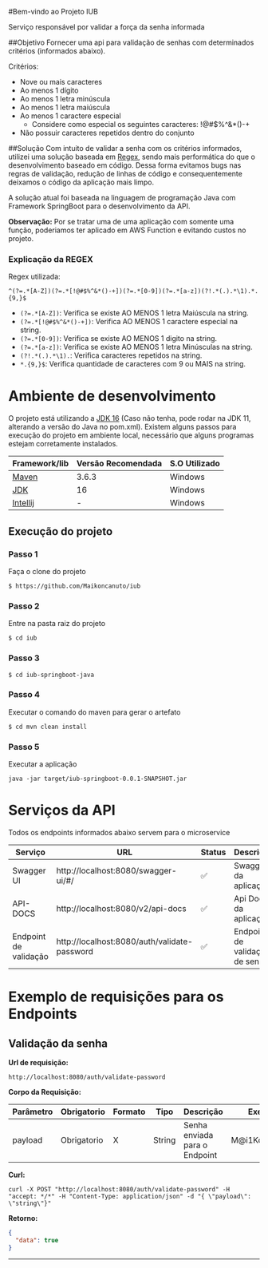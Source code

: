 #Bem-vindo ao Projeto IUB

Serviço responsável por validar a força da senha informada


##Objetivo
Fornecer uma api para validação de senhas com determinados critérios (informados abaixo). 

Critérios: 
- Nove ou mais caracteres
- Ao menos 1 dígito
- Ao menos 1 letra minúscula
- Ao menos 1 letra maiúscula
- Ao menos 1 caractere especial
    - Considere como especial os seguintes caracteres: !@#$%^&*()-+
- Não possuir caracteres repetidos dentro do conjunto

##Solução
Com intuito de validar a senha com os critérios informados, utilizei uma solução baseada em [Regex](https://pt.wikipedia.org/wiki/Express%C3%A3o_regular), sendo mais performática
do que o desenvolvimento baseado em código. Dessa forma evitamos bugs nas regras de validação, redução de linhas de código e
consequentemente deixamos o código da aplicação mais limpo.

A solução atual foi baseada na linguagem de programação Java com Framework SpringBoot para o desenvolvimento da API. 

**Observação:** Por se tratar uma de uma aplicação com somente uma função, poderiamos ter aplicado em AWS Function e evitando custos no projeto. 

### Explicação da REGEX

Regex utilizada: 
```regex
^(?=.*[A-Z])(?=.*[!@#$%^&*()-+])(?=.*[0-9])(?=.*[a-z])(?!.*(.).*\1).*.{9,}$
```

- ```(?=.*[A-Z])```: Verifica se existe AO MENOS 1 letra Maiúscula na string. 
- ```(?=.*[!@#$%^&*()-+])```: Verifica AO MENOS 1 caractere especial na string.
- ```(?=.*[0-9])```: Verifica se existe AO MENOS 1 digito na string.
- ```(?=.*[a-z])```: Verifica se existe AO MENOS 1 letra Minúsculas na string. 
- ```(?!.*(.).*\1).```: Verifica caracteres repetidos na string.
- ```*.{9,}$```: Verifica quantidade de caracteres com 9 ou MAIS na string.

# Ambiente de desenvolvimento

O projeto está utilizando a [JDK 16](https://www.oracle.com/java/technologies/javase-jdk16-downloads.html) (Caso não tenha, pode rodar na JDK 11, alterando a versão do Java no pom.xml). 
Existem alguns passos para execução do projeto em ambiente local, necessário que alguns programas estejam corretamente instalados.

Framework/lib | Versão Recomendada | S.O Utilizado
--- | --- | ---
[Maven](https://maven.apache.org/download.cgi) | 3.6.3 | Windows
[JDK](https://www.oracle.com/java/technologies/javase-jdk16-downloads.html) | 16 | Windows
[Intellij](https://www.jetbrains.com/pt-br/idea/)| - | Windows

## Execução do projeto

### Passo 1
Faça o clone do projeto
```shell script
$ https://github.com/Maikoncanuto/iub
```

### Passo 2
Entre na pasta raiz do projeto

```shell script
$ cd iub
```

### Passo 3

```shell script
$ cd iub-springboot-java
```

### Passo 4
Executar o comando do maven para gerar o artefato 

```shell script
$ cd mvn clean install
```

### Passo 5
Executar a aplicação 

```shell script
java -jar target/iub-springboot-0.0.1-SNAPSHOT.jar
```

# Serviços da API

Todos os endpoints informados abaixo servem para o microservice

Serviço | URL | Status | Descrição
--- | --- | --- | ---
Swagger UI | http://localhost:8080/swagger-ui/#/ | :white_check_mark: | Swagger da aplicação
API-DOCS | http://localhost:8080/v2/api-docs | :white_check_mark: | Api Docs da aplicação
Endpoint de validação | http://localhost:8080/auth/validate-password | :white_check_mark: | Endpoint de validação de senha

# Exemplo de requisições para os Endpoints

## Validação da senha
**Url de requisição:**
```
http://localhost:8080/auth/validate-password
```
**Corpo da Requisição:**

Parâmetro | Obrigatorio | Formato | Tipo | Descrição | Exemplo
--- | --- | --- | --- | --- | ---  
payload | Obrigatorio  | X  | String  | Senha enviada para o Endpoint | M@i1Ko0n$9876

**Curl:**
```shell script
curl -X POST "http://localhost:8080/auth/validate-password" -H "accept: */*" -H "Content-Type: application/json" -d "{ \"payload\": \"string\"}"
```

**Retorno:**
``` json
{
  "data": true
}
```
---